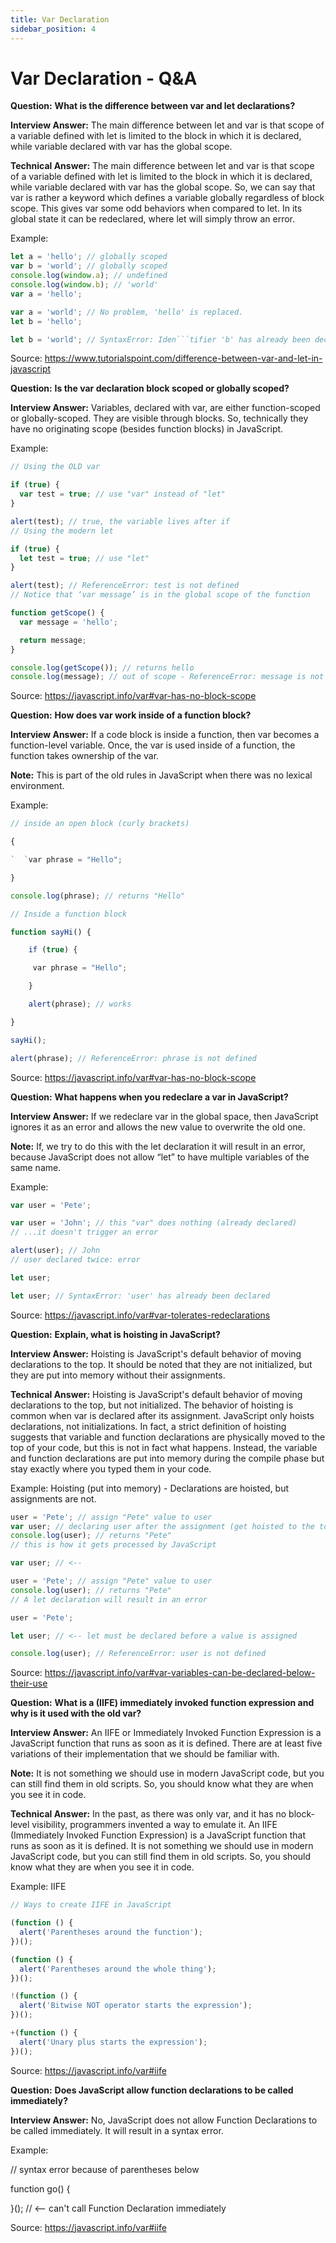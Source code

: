 ```yaml
---
title: Var Declaration
sidebar_position: 4
---
```


# Var Declaration - Q&A

**Question:** **What is the difference between var and let declarations?**

**Interview Answer:** The main difference between let and var is that scope of a variable defined with let is limited to the block in which it is declared, while variable declared with var has the global scope.

**Technical Answer:** The main difference between let and var is that scope of a variable defined with let is limited to the block in which it is declared, while variable declared with var has the global scope. So, we can say that var is rather a keyword which defines a variable globally regardless of block scope. This gives var some odd behaviors when compared to let. In its global state it can be redeclared, where let will simply throw an error.

Example:

````js
let a = 'hello'; // globally scoped
var b = 'world'; // globally scoped
console.log(window.a); // undefined
console.log(window.b); // 'world'
var a = 'hello';

var a = 'world'; // No problem, 'hello' is replaced.
let b = 'hello';

let b = 'world'; // SyntaxError: Iden```tifier 'b' has already been declared
````

Source: <https://www.tutorialspoint.com/difference-between-var-and-let-in-javascript>

**Question:** **Is the var declaration block scoped or globally scoped?**

**Interview Answer:** Variables, declared with var, are either function-scoped or globally-scoped. They are visible through blocks. So, technically they have no originating scope (besides function blocks) in JavaScript.

Example:

```js
// Using the OLD var

if (true) {
  var test = true; // use "var" instead of "let"
}

alert(test); // true, the variable lives after if
// Using the modern let

if (true) {
  let test = true; // use "let"
}

alert(test); // ReferenceError: test is not defined
// Notice that ‘var message’ is in the global scope of the function

function getScope() {
  var message = 'hello';

  return message;
}

console.log(getScope()); // returns hello
console.log(message); // out of scope - ReferenceError: message is not defined
```

Source: <https://javascript.info/var#var-has-no-block-scope>

**Question:** **How does var work inside of a function block?**

**Interview Answer:** If a code block is inside a function, then var becomes a function-level variable. Once, the var is used inside of a function, the function takes ownership of the var.

**Note:** This is part of the old rules in JavaScript when there was no lexical environment.

Example:

```js
// inside an open block (curly brackets)

{

`  `var phrase = "Hello";

}

console.log(phrase); // returns "Hello"

// Inside a function block

function sayHi() {

    if (true) {

     var phrase = "Hello"; 

    }

    alert(phrase); // works

}

sayHi();

alert(phrase); // ReferenceError: phrase is not defined
```

Source: <https://javascript.info/var#var-has-no-block-scope>

**Question:** **What happens when you redeclare a var in JavaScript?**

**Interview Answer:** If we redeclare var in the global space, then JavaScript ignores it as an error and allows the new value to overwrite the old one.

**Note:** If, we try to do this with the let declaration it will result in an error, because JavaScript does not allow “let” to have multiple variables of the same name.

Example:

```js
var user = 'Pete';

var user = 'John'; // this "var" does nothing (already declared)
// ...it doesn't trigger an error

alert(user); // John
// user declared twice: error

let user;

let user; // SyntaxError: 'user' has already been declared
```

Source: <https://javascript.info/var#var-tolerates-redeclarations>

**Question:** **Explain, what is hoisting in JavaScript?**

**Interview Answer:** Hoisting is JavaScript's default behavior of moving declarations to the top. It should be noted that they are not initialized, but they are put into memory without their assignments.

**Technical Answer:** Hoisting is JavaScript's default behavior of moving declarations to the top, but not initialized. The behavior of hoisting is common when var is declared after its assignment. JavaScript only hoists declarations, not initializations. In fact, a strict definition of hoisting suggests that variable and function declarations are physically moved to the top of your code, but this is not in fact what happens. Instead, the variable and function declarations are put into memory during the compile phase but stay exactly where you typed them in your code.

Example: Hoisting (put into memory) - Declarations are hoisted, but assignments are not.

```js
user = 'Pete'; // assign "Pete" value to user
var user; // declaring user after the assignment (get hoisted to the top) <--
console.log(user); // returns "Pete"
// this is how it gets processed by JavaScript

var user; // <--

user = 'Pete'; // assign "Pete" value to user
console.log(user); // returns "Pete"
// A let declaration will result in an error

user = 'Pete';

let user; // <-- let must be declared before a value is assigned

console.log(user); // ReferenceError: user is not defined
```

Source: <https://javascript.info/var#var-variables-can-be-declared-below-their-use>

**Question:** **What is a (IIFE) immediately invoked function expression and why is it used with the old var?**

**Interview Answer:** An IIFE or Immediately Invoked Function Expression is a JavaScript function that runs as soon as it is defined. There are at least five variations of their implementation that we should be familiar with.

**Note:** It is not something we should use in modern JavaScript code, but you can still find them in old scripts. So, you should know what they are when you see it in code.

**Technical Answer:** In the past, as there was only var, and it has no block-level visibility, programmers invented a way to emulate it. An IIFE (Immediately Invoked Function Expression) is a JavaScript function that runs as soon as it is defined. It is not something we should use in modern JavaScript code, but you can still find them in old scripts. So, you should know what they are when you see it in code.

Example: IIFE

```js
// Ways to create IIFE in JavaScript

(function () {
  alert('Parentheses around the function');
})();

(function () {
  alert('Parentheses around the whole thing');
})();

!(function () {
  alert('Bitwise NOT operator starts the expression');
})();

+(function () {
  alert('Unary plus starts the expression');
})();
```

Source: <https://javascript.info/var#iife>

**Question:** **Does JavaScript allow function declarations to be called immediately?**

**Interview Answer:** No, JavaScript does not allow Function Declarations to be called immediately. It will result in a syntax error.

Example:

// syntax error because of parentheses below

function go() {

}(); // <-- can't call Function Declaration immediately

Source: <https://javascript.info/var#iife>
